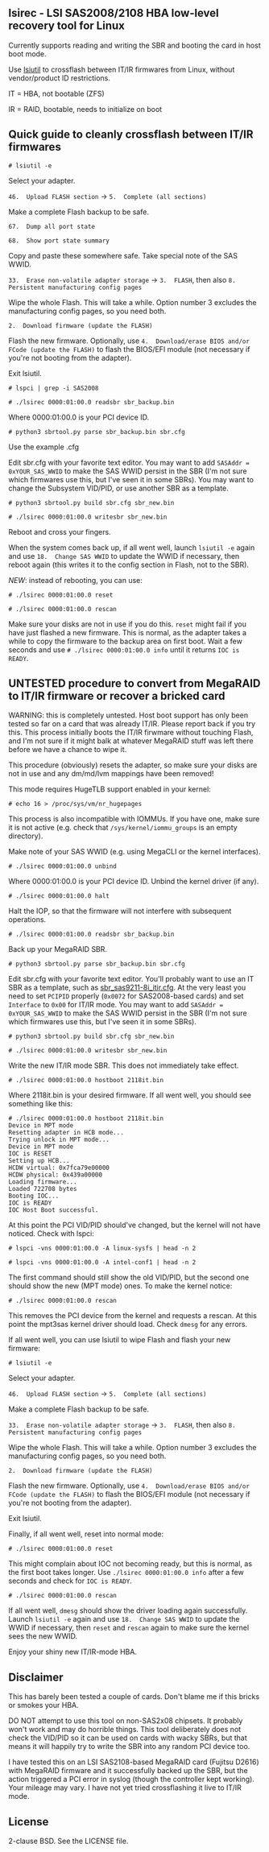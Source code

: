 ## lsirec - LSI SAS2008/2108 HBA low-level recovery tool for Linux

Currently supports reading and writing the SBR and booting the card in host
boot mode.

Use [lsiutil](https://github.com/exactassembly/meta-xa-stm/blob/master/recipes-support/lsiutil/files/)
to crossflash between IT/IR firmwares from Linux, without vendor/product ID
restrictions.

IT = HBA, not bootable (ZFS)

IR = RAID, bootable, needs to initialize on boot

## Quick guide to cleanly crossflash between IT/IR firmwares

`# lsiutil -e`

Select your adapter.

`46.  Upload FLASH section` → `5.  Complete (all sections)`

Make a complete Flash backup to be safe.

`67.  Dump all port state`

`68.  Show port state summary`

Copy and paste these somewhere safe. Take special note of the SAS WWID.

`33.  Erase non-volatile adapter storage` → `3.  FLASH`, then also
`8.  Persistent manufacturing config pages`

Wipe the whole Flash. This will take a while. Option number 3 excludes the
manufacturing config pages, so you need both.

`2.  Download firmware (update the FLASH)`

Flash the new firmware. Optionally, use
`4.  Download/erase BIOS and/or FCode (update the FLASH)` to flash the BIOS/EFI
module (not necessary if you're not booting from the adapter).

Exit lsiutil.

`# lspci | grep -i SAS2008`

`# ./lsirec 0000:01:00.0 readsbr sbr_backup.bin`

Where 0000:01:00.0 is your PCI device ID.

`# python3 sbrtool.py parse sbr_backup.bin sbr.cfg`

Use the example .cfg

Edit sbr.cfg with your favorite text editor. You may want to add
`SASAddr = 0xYOUR_SAS_WWID` to make the SAS WWID persist in the SBR (I'm not
sure which firmwares use this, but I've seen it in some SBRs). You may want to
change the Subsystem VID/PID, or use another SBR as a template.

`# python3 sbrtool.py build sbr.cfg sbr_new.bin`

`# ./lsirec 0000:01:00.0 writesbr sbr_new.bin`

Reboot and cross your fingers.

When the system comes back up, if all went well, launch `lsiutil -e` again and
use `18.  Change SAS WWID` to update the WWID if necessary, then reboot again
(this writes it to the config section in Flash, not to the SBR).

*NEW*: instead of rebooting, you can use:

`# ./lsirec 0000:01:00.0 reset`

`# ./lsirec 0000:01:00.0 rescan`

Make sure your disks are not in use if you do this. `reset` might fail if you
have just flashed a new firmware. This is normal, as the adapter takes a while
to copy the firmware to the backup area on first boot. Wait a few seconds and
use `# ./lsirec 0000:01:00.0 info` until it returns `IOC is READY`.

## UNTESTED procedure to convert from MegaRAID to IT/IR firmware or recover a bricked card

WARNING: this is completely untested. Host boot support has only been tested
so far on a card that was already IT/IR. Please report back if you try this.
This process initially boots the IT/IR firwmare without touching Flash, and I'm
not sure if it might balk at whatever MegaRAID stuff was left there before we
have a chance to wipe it.

This procedure (obviously) resets the adapter, so make sure your disks are not
in use and any dm/md/lvm mappings have been removed!

This mode requires HugeTLB support enabled in your kernel:

`# echo 16 > /proc/sys/vm/nr_hugepages`

This process is also incompatible with IOMMUs. If you have one, make sure it
is not active (e.g. check that `/sys/kernel/iommu_groups` is an empty
directory).

Make note of your SAS WWID (e.g. using MegaCLI or the kernel interfaces).

`# ./lsirec 0000:01:00.0 unbind`

Where 0000:01:00.0 is your PCI device ID. Unbind the kernel driver (if any).

`# ./lsirec 0000:01:00.0 halt`

Halt the IOP, so that the firmware will not interfere with subsequent
operations.

`# ./lsirec 0000:01:00.0 readsbr sbr_backup.bin`

Back up your MegaRAID SBR.

`# python3 sbrtool.py parse sbr_backup.bin sbr.cfg`

Edit sbr.cfg with your favorite text editor. You'll probably want to use an IT
SBR as a template, such as
[sbr_sas9211-8i_itir.cfg](sample_sbr/sbr_sas9211-8i_itir.cfg). At the very
least you need to set `PCIPID` properly (`0x0072` for SAS2008-based cards) and
set `Interface` to `0x00` for IT/IR mode. You may want to add
`SASAddr = 0xYOUR_SAS_WWID` to make the SAS WWID persist in the SBR (I'm not
sure which firmwares use this, but I've seen it in some SBRs).

`# python3 sbrtool.py build sbr.cfg sbr_new.bin`

`# ./lsirec 0000:01:00.0 writesbr sbr_new.bin`

Write the new IT/IR mode SBR. This does not immediately take effect.

`# ./lsirec 0000:01:00.0 hostboot 2118it.bin`

Where 2118it.bin is your desired firmware. If all went well, you should see
something like this:

```
# ./lsirec 0000:01:00.0 hostboot 2118it.bin
Device in MPT mode
Resetting adapter in HCB mode...
Trying unlock in MPT mode...
Device in MPT mode
IOC is RESET
Setting up HCB...
HCDW virtual: 0x7fca79e00000
HCDW physical: 0x439a00000
Loading firmware...
Loaded 722708 bytes
Booting IOC...
IOC is READY
IOC Host Boot successful.
```

At this point the PCI VID/PID should've changed, but the kernel will not have
noticed. Check with lspci:

`# lspci -vns 0000:01:00.0 -A linux-sysfs | head -n 2`

`# lspci -vns 0000:01:00.0 -A intel-conf1 | head -n 2`

The first command should still show the old VID/PID, but the second one should
show the new (MPT mode) ones. To make the kernel notice:

`# ./lsirec 0000:01:00.0 rescan`

This removes the PCI device from the kernel and requests a rescan. At this point
the mpt3sas kernel driver should load. Check `dmesg` for any errors.

If all went well, you can use lsiutil to wipe Flash and flash your new firmware:

`# lsiutil -e`

Select your adapter.

`46.  Upload FLASH section` → `5.  Complete (all sections)`

Make a complete Flash backup to be safe.

`33.  Erase non-volatile adapter storage` → `3.  FLASH`, then also
`8.  Persistent manufacturing config pages`

Wipe the whole Flash. This will take a while. Option number 3 excludes the
manufacturing config pages, so you need both.

`2.  Download firmware (update the FLASH)`

Flash the new firmware. Optionally, use
`4.  Download/erase BIOS and/or FCode (update the FLASH)` to flash the BIOS/EFI
module (not necessary if you're not booting from the adapter).

Exit lsiutil.

Finally, if all went well, reset into normal mode:

`# ./lsirec 0000:01:00.0 reset`

This might complain about IOC not becoming ready, but this is normal, as the
first boot takes longer. Use `./lsirec 0000:01:00.0 info` after a few seconds
and check for `IOC is READY`.

`# ./lsirec 0000:01:00.0 rescan`

If all went well, `dmesg` should show the driver loading again successfully.
Launch `lsiutil -e` again and use `18.  Change SAS WWID` to update the WWID
if necessary, then `reset` and `rescan` again to make sure the kernel sees the
new WWID.

Enjoy your shiny new IT/IR-mode HBA.

## Disclaimer

This has barely been tested a couple of cards. Don't blame me if this bricks or
smokes your HBA.

DO NOT attempt to use this tool on non-SAS2x08 chipsets. It probably won't work
and may do horrible things. This tool deliberately does not check the VID/PID
so it can be used on cards with wacky SBRs, but that means it will happily
try to write the SBR into any random PCI device too.

I have tested this on an LSI SAS2108-based MegaRAID card (Fujitsu D2616) with
MegaRAID firmware and it successfully backed up the SBR, but the action
triggered a PCI error in syslog (though the controller kept working). Your
mileage may vary. I have not yet tried crossflashing it live to IT/IR mode.

## License

2-clause BSD. See the LICENSE file.
